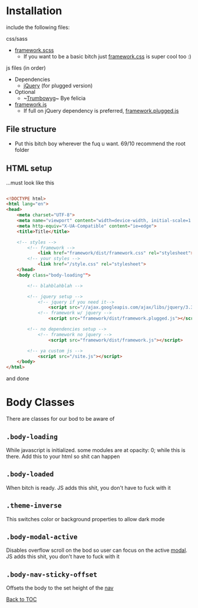 
# Installation
include the following files:

css/sass
*	[framework.scss](../../../scss/framework.scss)
	*	If you want to be a basic bitch just [framework.css](../../../dist/framework.css) is super cool too :)

js files (in order)
*	Dependencies
	*	[jQuery](https://jquery.com/) (for plugged version)
*	Optional
	*	~[Trumbowyg](https://alex-d.github.io/Trumbowyg/)~ Bye felicia
*	[framework.js](../../../dist/framework.min.js) 
	*	If full on jQuery dependency is preferred, [framework.plugged.js](../../../dist/framework.plugged.js)

## File structure
*	Put this bitch boy wherever the fuq u want. 69/10 recommend the root folder

## HTML setup

...must look like this
```html

<!DOCTYPE html>
<html lang="en">
<head>
	<meta charset="UTF-8">
	<meta name="viewport" content="width=device-width, initial-scale=1.0">
	<meta http-equiv="X-UA-Compatible" content="ie=edge">
	<title>Title</title>

	<!-- styles -->
		<!-- framework -->
			<link href="framework/dist/framework.css" rel="stylesheet">
		<!-- your styles -->
			<link href="/style.css" rel="stylesheet">
	</head>
	<body class="body-loading"">

		<!-- blahblahblah -->

		<!-- jquery setup -->
			<!-- jquery if you need it-->
				<script src="//ajax.googleapis.com/ajax/libs/jquery/3.3.1/jquery.min.js"></script>
			<!-- framework w/ jquery -->
				<script src="framework/dist/framework.plugged.js"></script>

		<!-- no dependencies setup -->
			<!-- framework no jquery -->
				<script src="framework/dist/framework.js"></script>

		<!-- ya custom js -->
			<script src="/site.js"></script>
	</body>
</html>


```

and done

# Body Classes

There are classes for our bod to be aware of

## **`.body-loading`**

While javascript is initialized. some modules are at opacity: 0; while this is there. Add this to your html so shit can happen

## **`.body-loaded`**

When bitch is ready. JS adds this shit, you don't have to fuck with it

## **`.theme-inverse`**

This switches color or background properties to allow dark mode

## **`.body-modal-active`**

Disables overflow scroll on the bod so user can focus on the active [modal](../components/modal.md). JS adds this shit, you don't have to fuck with it

## **`.body-nav-sticky-offset`**

Offsets the body to the set height of the [nav](../components/nav.md)




[Back to TOC](../../../readme.md)